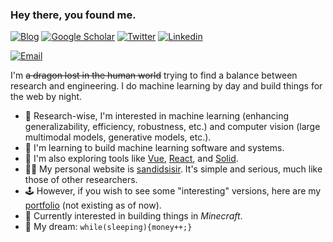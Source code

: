 ### Hey there, you found me.

[![Blog](https://img.shields.io/badge/Blog-F0773A?style=flat-square&logo=firefox-browser&logoColor=white)](https://sandidsisir.github.io)
[![Google Scholar](https://img.shields.io/badge/Google_Scholar-4284F3?style=flat-square&logo=googlescholar&logoColor=white)]()
[![Twitter](https://img.shields.io/badge/Twitter-0F141A?style=flat-square&logo=x&logoColor=white)]()
[![Linkedin](https://img.shields.io/badge/LinkedIn-0B65C2?style=flat-square&logo=linkedin&logoColor=white)](https://www.linkedin.com/in/sandid-sisir-9aa50b302/)

[![Email](https://img.shields.io/badge/Email-EA4335?style=flat-square&logo=gmail&logoColor=white)](mailto:sandidfoot5@gmail.com)

I'm ~~a dragon lost in the human world~~ trying to find a balance between research and engineering. I do machine learning by day and build things for the web by night.

- 🔭 Research-wise, I'm interested in machine learning (enhancing generalizability, efficiency, robustness, etc.) and computer vision (large multimodal models, generative models, etc.).
- 🚀 I'm learning to build machine learning software and systems.
- 🧐 I'm also exploring tools like [Vue](https://vuejs.org/), [React](https://react.dev/), and [Solid](https://www.solidjs.com/).
- 👩‍💻 My personal website is [sandidsisir](https://sandidsisir.github.io). It's simple and serious, much like those of other researchers.
- 🕹️ However, if you wish to see some "interesting" versions, here are my [portfolio](https://sandidsisir.github.io) (not existing as of now).
- 👾 Currently interested in building things in *Minecraft*.
- 🌭 My dream: `while(sleeping){money++;}`

